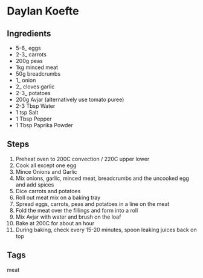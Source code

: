 # Daylan Koefte

## Ingredients

* 5-6_ eggs
* 2-3_ carrots
* 200g peas
* 1kg minced meat 
* 50g breadcrumbs
* 1_ onion
* 2_ cloves garlic
* 2-3_ potatoes
* 200g Avjar (alternatively use tomato puree)
* 2-3 Tbsp Water
* 1 tsp Salt
* 1 Tbsp Pepper
* 1 Tbsp Paprika Powder

## Steps 

1. Preheat oven to 200C convection / 220C upper lower
2. Cook all except one egg
3. Mince Onions and Garlic
4. Mix onions, garlic, minced meat, breadcrumbs and the uncooked egg and add spices
5. Dice carrots and potatoes
6. Roll out meat mix on a baking tray 
7. Spread eggs, carrots, peas and potatoes in a line on the meat 
8. Fold the meat over the fillings and form into a roll
9. Mix Avjar with water and brush on the loaf 
10. Bake at 200C for about an hour
11. During baking, check every 15-20 minutes, spoon leaking juices back on top

## Tags
meat
